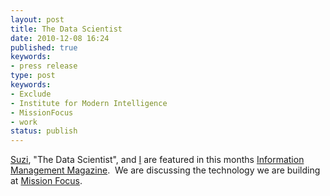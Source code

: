 ```yaml
---
layout: post
title: The Data Scientist
date: 2010-12-08 16:24
published: true
keywords:
- press release
type: post
keywords:
- Exclude
- Institute for Modern Intelligence
- MissionFocus
- work
status: publish
---
```

[Suzi](http://missionfocus.com/about-us/index.html#suzi), "The Data Scientist", and [I](http://missionfocus.com/about-us.html#andy) are featured in this months [Information Management Magazine](http://www.information-management.com/issues/20_7/data_management_ultra_large_scale_data_databases-10019098-1.html).  We are discussing the technology we are building at [Mission Focus](http://missionfocus.com).